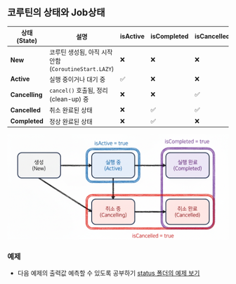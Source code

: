 ## 코루틴의 상태와 Job상태

| 상태 (State)     | 설명                                       | isActive | isCompleted | isCancelled |
| -------------- | ---------------------------------------- | -------- | ----------- | ----------- |
| **New**        | 코루틴 생성됨, 아직 시작 안함 (`CoroutineStart.LAZY`) | ❌        | ❌           | ❌           |
| **Active**     | 실행 중이거나 대기 중                             | ✅        | ❌           | ❌           |
| **Cancelling** | `cancel()` 호출됨, 정리(clean-up) 중           | ❌        | ❌           | ✅           |
| **Cancelled**  | 취소 완료된 상태                                | ❌        | ✅           | ✅           |
| **Completed**  | 정상 완료된 상태                                | ❌        | ✅           | ❌           |

![코루틴_상태](./images/coroutine_state.png)

### 예제
- 다음 예제의 출력값 예측할 수 있도록 공부하기
[status 폴더의 예제 보기](../src/main/kotlin/status/)
